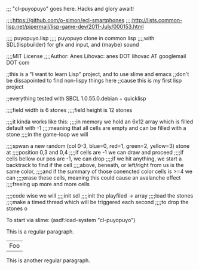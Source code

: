 ;;; "cl-puyopuyo" goes here. Hacks and glory await!


;;;;https://github.com/o-simon/ecl-smartphones
;;;;http://lists.common-lisp.net/pipermail/lisp-game-dev/2011-July/000153.html

;;;; puyopuyo.lisp
;;;; puyopuyo clone in common lisp
;;;;with SDL(lispbuilder) for gfx and input, and (maybe) sound

;;;;MIT License 
;;;;Author: Anes Lihovac: anes DOT lihovac AT googlemail DOT com

;;this is a "I want to learn Lisp" project, and to use slime and emacs
;;don't be dissapointed to find non-lispy things here
;;cause this is my first lisp project

;;everything tested with SBCL 1.0.55.0.debian + quicklisp


;;;;field width is 6 stones
;;;;field height is 12 stones

;;;;it kinda works like this:
;;;;in memory we hold an 6x12 array which is filled default with -1
;;;;meaning that all cells are empty and can be filled with a stone
;;;;in the game-loop we will

;;;;spwan a new random (col 0-3, blue=0, red=1, green=2, yellow=3) stone at 
;;;;position 0,3 and 0,4
;;;;if cells are -1 we can draw and proceed
;;;;if cells bellow our pos are -1, we can drop
;;;;if we hit anything, we start a backtrack to find if the cell
;;;;above, beneath, or left/right from us is the same color,
;;;;and if the summary of those conencted color cells is >=4 we can
;;;;erase these cells, meaning this could cause an avalanche effect
;;;;freeing up more and more cells

;;;;code wise we will
;;;;init sdl
;;;;init the playfiled -> array
;;;;load the stones
;;:;make a timed thread which will be triggered each second
;;;;to drop the stones
o


To start via slime: (asdf:load-system "cl-puyopuyo")


This is a regular paragraph.

<table>
    <tr>
        <td>Foo</td>
    </tr>
</table>

This is another regular paragraph.

